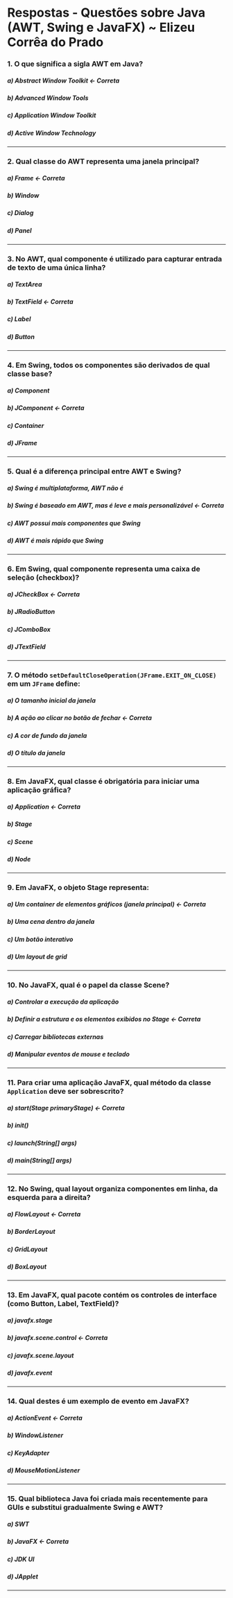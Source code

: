 # Respostas - Questões sobre Java (AWT, Swing e JavaFX) ~ Elizeu Corrêa do Prado

### **1.** O que significa a sigla AWT em Java?
##### **a) Abstract Window Toolkit <- Correta**
##### b) Advanced Window Tools
##### c) Application Window Toolkit
##### d) Active Window Technology
---

### **2.** Qual classe do AWT representa uma janela principal?
##### **a) Frame <- Correta**
##### b) Window
##### c) Dialog
##### d) Panel
---

### **3.** No AWT, qual componente é utilizado para capturar entrada de texto de uma única linha?
##### a) TextArea
##### **b) TextField <- Correta**
##### c) Label
##### d) Button
---

### **4.** Em Swing, todos os componentes são derivados de qual classe base?
##### a) Component
##### **b) JComponent <- Correta**
##### c) Container
##### d) JFrame
---

### **5.** Qual é a diferença principal entre AWT e Swing?
##### a) Swing é multiplataforma, AWT não é
##### **b) Swing é baseado em AWT, mas é leve e mais personalizável <- Correta**
##### c) AWT possui mais componentes que Swing
##### d) AWT é mais rápido que Swing
---

### **6.** Em Swing, qual componente representa uma caixa de seleção (checkbox)?
##### **a) JCheckBox <- Correta**
##### b) JRadioButton
##### c) JComboBox
##### d) JTextField
---

### **7.** O método `setDefaultCloseOperation(JFrame.EXIT_ON_CLOSE)` em um `JFrame` define:
##### a) O tamanho inicial da janela
##### **b) A ação ao clicar no botão de fechar <- Correta**
##### c) A cor de fundo da janela
##### d) O título da janela
---

### **8.** Em JavaFX, qual classe é obrigatória para iniciar uma aplicação gráfica?
##### **a) Application <- Correta**
##### b) Stage
##### c) Scene
##### d) Node
---

### **9.** Em JavaFX, o objeto **Stage** representa:
##### **a) Um container de elementos gráficos (janela principal) <- Correta**
##### b) Uma cena dentro da janela
##### c) Um botão interativo
##### d) Um layout de grid
---

### **10.** No JavaFX, qual é o papel da classe **Scene**?
##### a) Controlar a execução da aplicação
##### **b) Definir a estrutura e os elementos exibidos no Stage <- Correta**
##### c) Carregar bibliotecas externas
##### d) Manipular eventos de mouse e teclado
---

### **11.** Para criar uma aplicação JavaFX, qual método da classe `Application` deve ser sobrescrito?
##### **a) start(Stage primaryStage) <- Correta**
##### b) init()
##### c) launch(String\[] args)
##### d) main(String\[] args)
---

### **12.** No Swing, qual layout organiza componentes em linha, da esquerda para a direita?
##### **a) FlowLayout <- Correta**
##### b) BorderLayout
##### c) GridLayout
##### d) BoxLayout
---

### **13.** Em JavaFX, qual pacote contém os controles de interface (como Button, Label, TextField)?
##### a) javafx.stage
##### **b) javafx.scene.control <- Correta**
##### c) javafx.scene.layout
##### d) javafx.event
---

### **14.** Qual destes é um exemplo de evento em JavaFX?
##### **a) ActionEvent <- Correta**
##### b) WindowListener
##### c) KeyAdapter
##### d) MouseMotionListener
---

### **15.** Qual biblioteca Java foi criada mais recentemente para GUIs e substitui gradualmente Swing e AWT?
##### a) SWT
##### **b) JavaFX <- Correta**
##### c) JDK UI
##### d) JApplet
---